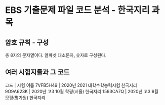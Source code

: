 # EBS 기출문제 파일 코드 분석 - 한국지리 과목
## 암호 규칙 - 구성
총 8자의 문자열이다.
알파벳 대소문자, 숫자로 구성된다.
## 여러 시험지들과 그 코드
코드      	| 시험 이름
7VFB5H49	| 2020년 2021 대학수학능력시험 한국지리
9O9A623K	| 2020년 고3 10월 학평(서울) 한국지리
1593CA7Q	| 2020년 고3 9월 모평(평가원) 한국지리
